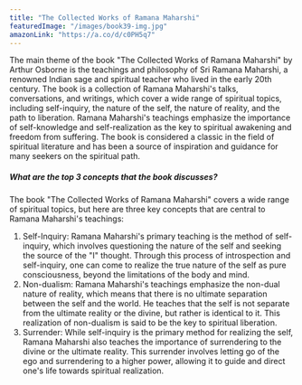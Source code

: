 ```yaml
---
title: "The Collected Works of Ramana Maharshi"
featuredImage: "/images/book39-img.jpg"
amazonLink: "https://a.co/d/c0PH5q7"
---
```


<!-- Main Theme Details -->

The main theme of the book "The Collected Works of Ramana Maharshi"
by Arthur Osborne is the teachings and philosophy of Sri Ramana
Maharshi, a renowned Indian sage and spiritual teacher who lived in
the early 20th century. The book is a collection of Ramana
Maharshi's talks, conversations, and writings, which cover a wide
range of spiritual topics, including self-inquiry, the nature of the
self, the nature of reality, and the path to liberation. Ramana
Maharshi's teachings emphasize the importance of self-knowledge and
self-realization as the key to spiritual awakening and freedom from
suffering. The book is considered a classic in the field of
spiritual literature and has been a source of inspiration and
guidance for many seekers on the spiritual path.

##### What are the top 3 concepts that the book discusses?

The book "The Collected Works of Ramana Maharshi" covers a wide
range of spiritual topics, but here are three key concepts that are
central to Ramana Maharshi's teachings:

1. Self-Inquiry: Ramana Maharshi's primary teaching is the method of
   self-inquiry, which involves questioning the nature of the self
   and seeking the source of the "I" thought. Through this process of
   introspection and self-inquiry, one can come to realize the true
   nature of the self as pure consciousness, beyond the limitations
   of the body and mind.
1. Non-dualism: Ramana Maharshi's teachings emphasize the non-dual
   nature of reality, which means that there is no ultimate
   separation between the self and the world. He teaches that the
   self is not separate from the ultimate reality or the divine, but
   rather is identical to it. This realization of non-dualism is said
   to be the key to spiritual liberation.
1. Surrender: While self-inquiry is the primary method for realizing
   the self, Ramana Maharshi also teaches the importance of
   surrendering to the divine or the ultimate reality. This surrender
   involves letting go of the ego and surrendering to a higher power,
   allowing it to guide and direct one's life towards spiritual
   realization.
